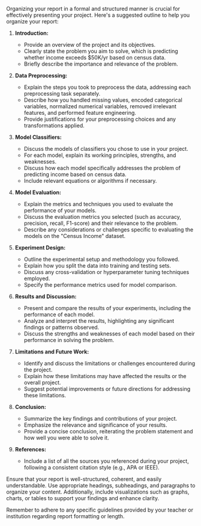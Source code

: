 Organizing your report in a formal and structured manner is crucial for effectively presenting your project. Here's a suggested outline to help you organize your report:

1. **Introduction:**
   - Provide an overview of the project and its objectives.
   - Clearly state the problem you aim to solve, which is predicting whether income exceeds $50K/yr based on census data.
   - Briefly describe the importance and relevance of the problem.

2. **Data Preprocessing:**
   - Explain the steps you took to preprocess the data, addressing each preprocessing task separately.
   - Describe how you handled missing values, encoded categorical variables, normalized numerical variables, removed irrelevant features, and performed feature engineering.
   - Provide justifications for your preprocessing choices and any transformations applied.

3. **Model Classifiers:**
   - Discuss the models of classifiers you chose to use in your project.
   - For each model, explain its working principles, strengths, and weaknesses.
   - Discuss how each model specifically addresses the problem of predicting income based on census data.
   - Include relevant equations or algorithms if necessary.

4. **Model Evaluation:**
   - Explain the metrics and techniques you used to evaluate the performance of your models.
   - Discuss the evaluation metrics you selected (such as accuracy, precision, recall, F1-score) and their relevance to the problem.
   - Describe any considerations or challenges specific to evaluating the models on the "Census Income" dataset.

5. **Experiment Design:**
   - Outline the experimental setup and methodology you followed.
   - Explain how you split the data into training and testing sets.
   - Discuss any cross-validation or hyperparameter tuning techniques employed.
   - Specify the performance metrics used for model comparison.

6. **Results and Discussion:**
   - Present and compare the results of your experiments, including the performance of each model.
   - Analyze and interpret the results, highlighting any significant findings or patterns observed.
   - Discuss the strengths and weaknesses of each model based on their performance in solving the problem.

7. **Limitations and Future Work:**
   - Identify and discuss the limitations or challenges encountered during the project.
   - Explain how these limitations may have affected the results or the overall project.
   - Suggest potential improvements or future directions for addressing these limitations.

8. **Conclusion:**
   - Summarize the key findings and contributions of your project.
   - Emphasize the relevance and significance of your results.
   - Provide a concise conclusion, reiterating the problem statement and how well you were able to solve it.

9. **References:**
   - Include a list of all the sources you referenced during your project, following a consistent citation style (e.g., APA or IEEE).

Ensure that your report is well-structured, coherent, and easily understandable. Use appropriate headings, subheadings, and paragraphs to organize your content. Additionally, include visualizations such as graphs, charts, or tables to support your findings and enhance clarity.

Remember to adhere to any specific guidelines provided by your teacher or institution regarding report formatting or length.